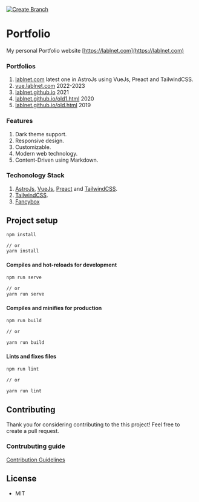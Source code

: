 [![Create Branch](https://github.com/lablnet/lablnet.com/actions/workflows/branch.yml/badge.svg)](https://github.com/lablnet/lablnet.com/actions/workflows/branch.yml)

# Portfolio
My personal Portfolio website [https://lablnet.com](https://lablnet.com)

### Portfolios
1. [lablnet.com](https://lablnet.com) latest one in AstroJs using VueJs, Preact and TailwindCSS.
2. [vue.lablnet.com](https://vue.lablnet.com)  2022-2023
2. [lablnet.github.io](https://lablnet.github.io)  2021
3. [lablnet.github.io/old1.html](https://lablnet.github.io/old1.html) 2020
4. [lablnet.github.io/old.html](https://lablnet.github.io/old.html) 2019

### Features
1. Dark theme support.
2. Responsive design.
3. Customizable.
4. Modern web technology.
5. Content-Driven using Markdown.


### Techonology Stack
1. [AstroJs](https://astro.build/), [VueJs](https://vuejs.org/), [Preact](https://preactjs.com/) and [TailwindCSS](https://tailwindcss.com/).
2. [TailwindCSS](https://tailwindcss.com/).
3. [Fancybox](https://fancyapps.com/docs/ui/fancybox/)


## Project setup

```sh
npm install

// or
yarn install
```
 
#### Compiles and hot-reloads for development

```sh
npm run serve

// or
yarn run serve
```

#### Compiles and minifies for production

```sh
npm run build

// or

yarn run build
``` 

#### Lints and fixes files

```sh
npm run lint

// or

yarn run lint
```

## Contributing

Thank you for considering contributing to the this project! Feel free to create a pull request.

###  Contrubuting guide

[Contribution Guidelines](https://github.com/lablnet/lablnet.com/blob/main/CONTRIBUTING.md)

## License
- MIT

